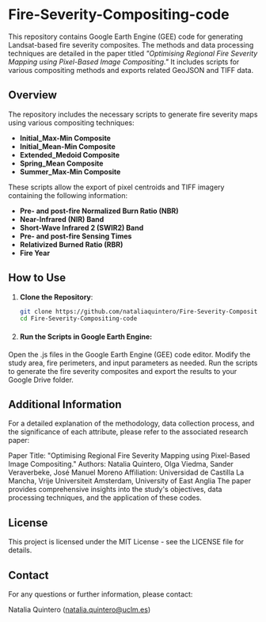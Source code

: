 # Fire-Severity-Compositing-code

This repository contains Google Earth Engine (GEE) code for generating Landsat-based fire severity composites. The methods and data processing techniques are detailed in the paper titled *"Optimising Regional Fire Severity Mapping using Pixel-Based Image Compositing."* It includes scripts for various compositing methods and exports related GeoJSON and TIFF data.

## Overview

The repository includes the necessary scripts to generate fire severity maps using various compositing techniques:

- **Initial_Max-Min Composite**
- **Initial_Mean-Min Composite**
- **Extended_Medoid Composite**
- **Spring_Mean Composite**
- **Summer_Max-Min Composite**

These scripts allow the export of pixel centroids and TIFF imagery containing the following information:

- **Pre- and post-fire Normalized Burn Ratio (NBR)**
- **Near-Infrared (NIR) Band**
- **Short-Wave Infrared 2 (SWIR2) Band**
- **Pre- and post-fire Sensing Times**
- **Relativized Burned Ratio (RBR)**
- **Fire Year**

## How to Use

1. **Clone the Repository**:
   ```bash
   git clone https://github.com/nataliaquintero/Fire-Severity-Compositing-code.git
   cd Fire-Severity-Compositing-code

2. #### Run the Scripts in Google Earth Engine:
Open the .js files in the Google Earth Engine (GEE) code editor.
Modify the study area, fire perimeters, and input parameters as needed.
Run the scripts to generate the fire severity composites and export the results to your Google Drive folder.

## Additional Information
For a detailed explanation of the methodology, data collection process, and the significance of each attribute, please refer to the associated research paper:

Paper Title: "Optimising Regional Fire Severity Mapping using Pixel-Based Image Compositing."
Authors: Natalia Quintero, Olga Viedma, Sander Veraverbeke, José Manuel Moreno
Affiliation: Universidad de Castilla La Mancha, Vrije Universiteit Amsterdam, University of East Anglia
The paper provides comprehensive insights into the study's objectives, data processing techniques, and the application of these codes.

## License
This project is licensed under the MIT License - see the LICENSE file for details.

## Contact
For any questions or further information, please contact:

Natalia Quintero (natalia.quintero@uclm.es)
